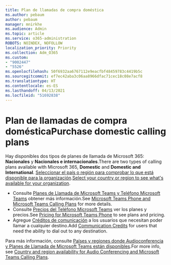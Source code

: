 ```yaml
---
title: Plan de llamadas de compra doméstica
ms.author: pebaum
author: pebaum
manager: mnirkhe
ms.audience: Admin
ms.topic: article
ms.service: o365-administration
ROBOTS: NOINDEX, NOFOLLOW
localization_priority: Priority
ms.collection: Adm_O365
ms.custom:
- "9002447"
- "5526"
ms.openlocfilehash: 50f6932aa6767112e9eacfbf48459783c4419b5c
ms.sourcegitcommit: ef7ec42aba3c06aa8966dfac71cec18c08e7acf8
ms.translationtype: HT
ms.contentlocale: es-ES
ms.lasthandoff: 04/13/2021
ms.locfileid: "51692838"
---
```

# <a name="purchase-domestic-calling-plans"></a><span data-ttu-id="8e00e-102">Plan de llamadas de compra doméstica</span><span class="sxs-lookup"><span data-stu-id="8e00e-102">Purchase domestic calling plans</span></span>

<span data-ttu-id="8e00e-103">Hay disponibles dos tipos de planes de llamada de Microsoft 365: **Nacionales** y **Nacionales e internacionales**.</span><span class="sxs-lookup"><span data-stu-id="8e00e-103">There are two types of calling plans available with Microsoft 365, **Domestic** and **Domestic and International**.</span></span> <span data-ttu-id="8e00e-104">[Seleccionar el país o región para comprobar lo que está disponible para la organización](https://docs.microsoft.com/MicrosoftTeams/country-and-region-availability-for-audio-conferencing-and-calling-plans/country-and-region-availability-for-audio-conferencing-and-calling-plans#select-your-country-or-region-to-see-whats-available-for-your-organization).</span><span class="sxs-lookup"><span data-stu-id="8e00e-104">[Select your country or region to see what's available for your organization](https://docs.microsoft.com/MicrosoftTeams/country-and-region-availability-for-audio-conferencing-and-calling-plans/country-and-region-availability-for-audio-conferencing-and-calling-plans#select-your-country-or-region-to-see-whats-available-for-your-organization).</span></span>

- <span data-ttu-id="8e00e-105">Consulte [Planes de Llamada de Microsoft Teams y Teléfono Microsoft Teams](https://docs.microsoft.com/MicrosoftTeams/calling-plan-landing-page) obtener más información.</span><span class="sxs-lookup"><span data-stu-id="8e00e-105">See [Microsoft Teams Phone and Microsoft Teams Calling Plans](https://docs.microsoft.com/MicrosoftTeams/calling-plan-landing-page) for more details.</span></span>
- <span data-ttu-id="8e00e-106">Consulte [Precios del Teléfono Microsoft Teams](https://www.microsoft.com/microsoft-365/microsoft-teams/voice-calling#Requirements) ver los planes y precios.</span><span class="sxs-lookup"><span data-stu-id="8e00e-106">See [Pricing for Microsoft Teams Phone](https://www.microsoft.com/microsoft-365/microsoft-teams/voice-calling#Requirements) to see plans and pricing.</span></span>
- <span data-ttu-id="8e00e-107">Agregue [Créditos de comunicación](https://docs.microsoft.com/MicrosoftTeams/country-and-region-availability-for-audio-conferencing-and-calling-plans/country-and-region-availability-for-audio-conferencing-and-calling-plans#communications-credits) a los usuarios que necesitan poder llamar a cualquier destino.</span><span class="sxs-lookup"><span data-stu-id="8e00e-107">Add [Communication Credits](https://docs.microsoft.com/MicrosoftTeams/country-and-region-availability-for-audio-conferencing-and-calling-plans/country-and-region-availability-for-audio-conferencing-and-calling-plans#communications-credits) for users that need the ability to dial out to any destination.</span></span>

<span data-ttu-id="8e00e-108">Para más información, consulte [Países y regiones donde Audioconferencia y Planes de Llamada de Microsoft Teams están disponibles](https://docs.microsoft.com/MicrosoftTeams/country-and-region-availability-for-audio-conferencing-and-calling-plans/country-and-region-availability-for-audio-conferencing-and-calling-plans).</span><span class="sxs-lookup"><span data-stu-id="8e00e-108">For more info, see [Country and region availability for Audio Conferencing and Microsoft Teams Calling Plans](https://docs.microsoft.com/MicrosoftTeams/country-and-region-availability-for-audio-conferencing-and-calling-plans/country-and-region-availability-for-audio-conferencing-and-calling-plans).</span></span> 
